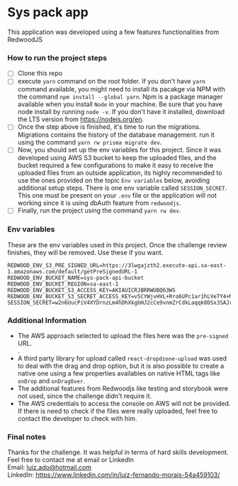 # Sys pack app

This application was developed using a few features functionalities from RedwoodJS

### How to run the project steps

- [ ] Clone this repo
- [ ] execute `yarn` command on the root folder. If you don't have `yarn` command available, you might need to install its pacakge via NPM with the command `npm install --global yarn`. Npm is a package manager available when you install `Node` in your machine. Be sure that you have node install by running `node -v`. If you don't have it installed, download the LTS version from https://nodejs.org/en.
- [ ] Once the step above is finished, it's time to run the migrations. Migrations contains the history of the database management. run it using the command `yarn rw prisma migrate dev`.
- [ ] Now, you should set up the env variables for this project. Since it was developed using AWS S3 bucket to keep the uploaded files, and the bucket required a few configurations to make it easy to receive the uploaded files from an outside application, its highly recommended to use the ones provided on the topic `Env variables` below, avoiding additional setup steps. There is one env variable called `SESSION_SECRET`. This one must be present on your `.env` file or the application will not working since it is using dbAuth feature from `redwoodjs`.
- [ ] Finally, run the project using the command `yarn rw dev`.

### Env variables

These are the env variables used in this project. Once the challenge review finishes, they will be removed. Use these if you want.

```
REDWOOD_ENV_S3_PRE_SIGNED_URL=https://3lwgajzth2.execute-api.sa-east-1.amazonaws.com/default/getPreSignedURL-1
REDWOOD_ENV_BUCKET_NAME=sys-pack-api-bucket
REDWOOD_ENV_BUCKET_REGION=sa-east-1
REDWOOD_ENV_BUCKET_S3_ACCESS_KEY=AKIAUICRJBRRWUBQ63WS
REDWOOD_ENV_BUCKET_S3_SECRET_ACCESS_KEY=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
SESSION_SECRET=w2n6UucPiV4XYDrnzLm4hDhXkgbHJ2cCe9vnmZrCdkLaqqk8DSx3SAJrkrCF39Fk
```

### Additional Information

- The AWS approach selected to upload the files here was the `pre-signed` URL. <br />.
- A third party library for upload called `react-dropdzone-upload` was used to deal with the drag and drop option, but it is also possible to create a native one using a few properties availables on native HTML tags like `onDrop` and `onDragOver`.  <br />
- The additional features from Redwoodjs like testing and storybook were not used, since the challenge didn't require it.  <br />
- The AWS credentials to access the console on AWS will not be provided. If there is need to check if the files were really uploaded, feel free to contact the developer to check with him.  <br />

### Final notes

Thanks for the challenge. It was helpful in terms of hard skills development. Feel free to contact me at email or LinkedIn  <br />
Email: luiz.ado@hotmail.com <br />
LinkedIn: https://www.linkedin.com/in/luiz-fernando-morais-54a459103/  <br />
